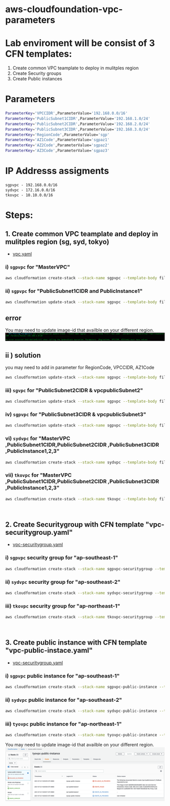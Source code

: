 # aws-cloudfoundation-vpc-parameters

# Lab enviroment will be consist of 3 CFN templates: 
1. Create common VPC teamplate to deploy in mulitples region 
2. Create Security groups
3. Create Public instances

# Parameters 
```bash
ParameterKey='VPCCIDR',ParameterValue='192.168.0.0/16'
ParameterKey='PublicSubnet1CIDR',ParameterValue='192.168.1.0/24'
ParameterKey='PublicSubnet2CIDR',ParameterValue='192.168.2.0/24'
ParameterKey='PublicSubnet3CIDR',ParameterValue='192.168.3.0/24'
ParameterKey='RegionCode',ParameterValue='sgp'
ParameterKey='AZ1Code',ParameterValue='sgpaz1'
ParameterKey='AZ2Code',ParameterValue='sgpaz2'
ParameterKey='AZ3Code',ParameterValue='sgpaz3'
```

# IP Addresss assigments 
```
sgpvpc - 192.168.0.0/16
sydvpc - 172.16.0.0/16
tkovpc - 10.10.0.0/16
```

# Steps: 

## 1. Create common VPC teamplate and deploy in mulitples region (sg, syd, tokyo)
- [vpc.yaml](./Templates/vpc.yaml)

### i)  `sgpvpc` for "MasterVPC" 

```bash
aws cloudformation create-stack --stack-name sgpvpc --template-body file://vpc.yaml --parameters ParameterKey='VPCCIDR',,ParameterValue='192.168.0.0/16'
```
### ii) `sgpvpc` for "PublicSubnet1CIDR and PublicInstance1" 

```bash
aws cloudformation update-stack --stack-name sgpvpc --template-body file://vpc.yaml --parameters ParameterKey='PublicSubnet1CIDR',ParameterValue='192.168.1.0/24'
```
## error
You may need to update image-id that availble on your different region.
![Error image](outputs-images/error1.png)

## ii ) solution
you may need to add in parameter for RegionCode, VPCCIDR, AZ1Code

```bash
aws cloudformation update-stack --stack-name sgpvpc --template-body file://vpc.yaml --parameters ParameterKey='PublicSubnet1CIDR',ParameterValue='192.168.1.0/24' ParameterKey='RegionCode',ParameterValue='sgp' ParameterKey='AZ1Code',ParameterValue='sgpaz1' ParameterKey='VPCCIDR',ParameterValue='192.168.0.0/16'
```

### iii) `sgvpc` for "PublicSubnet2CIDR & vpcpublicSubnet2"

```bash
aws cloudformation update-stack --stack-name sgpvpc --template-body file://vpc.yaml --parameters ParameterKey='PublicSubnet1CIDR',ParameterValue='192.168.1.0/24' ParameterKey='RegionCode',ParameterValue='sgp' ParameterKey='AZ1Code',ParameterValue='sgpaz1' ParameterKey='VPCCIDR',ParameterValue='192.168.0.0/16' ParameterKey='PublicSubnet2CIDR',ParameterValue='192.168.2.0/24' ParameterKey='AZ2Code',ParameterValue='sgpaz2' ParameterKey='PublicSubnet3CIDR'
```


### iv) `sgpvpc` for "PublicSubnet3CIDR & vpcpublicSubnet3"

```bash
aws cloudformation update-stack --stack-name sgpvpc --template-body file://vpc.yaml --parameters ParameterKey='PublicSubnet1CIDR',ParameterValue='192.168.1.0/24' ParameterKey='RegionCode',ParameterValue='sgp' ParameterKey='AZ1Code',ParameterValue='sgpaz1' ParameterKey='VPCCIDR',ParameterValue='192.168.0.0/16' ParameterKey='PublicSubnet2CIDR',ParameterValue='192.168.2.0/24' ParameterKey='AZ2Code',ParameterValue='sgpaz2' ParameterKey='PublicSubnet3CIDR',ParameterValue='192.168.3.0/24' ParameterKey='AZ3Code',ParameterValue='sgpaz3'
```

### vi) `sydvpc` for "MasterVPC ,PublicSubnet1CIDR,PublicSubnet2CIDR ,PublicSubnet3CIDR ,PublicInstance1,2,3" 

```bash 
aws cloudformation create-stack --stack-name sydvpc --template-body file://vpc.yaml --parameters ParameterKey='VPCCIDR',ParameterValue='172.16.0.0/16' ParameterKey='PublicSubnet1CIDR',ParameterValue='172.16.1.0/24' ParameterKey='PublicSubnet2CIDR',ParameterValue='172.16.2.0/24' ParameterKey='PublicSubnet3CIDR',ParameterValue='172.16.3.0/24' ParameterKey='RegionCode',ParameterValue='syd' ParameterKey='AZ1Code',ParameterValue='sydaz1' ParameterKey='AZ2Code',ParameterValue='sydaz2' ParameterKey='AZ3Code',ParameterValue='sydaz3' --region ap-southeast-2
```


### vii) `tkovpc` for "MasterVPC ,PublicSubnet1CIDR,PublicSubnet2CIDR ,PublicSubnet3CIDR ,PublicInstance1,2,3" 
```bash 
aws cloudformation create-stack --stack-name tkovpc --template-body file://vpc.yaml --parameters ParameterKey='VPCCIDR',ParameterValue='10.10.0.0/16' ParameterKey='PublicSubnet1CIDR',ParameterValue='10.10.1.0/24' ParameterKey='PublicSubnet2CIDR',ParameterValue='10.10.2.0/24' ParameterKey='PublicSubnet3CIDR',ParameterValue='10.10.3.0/24' ParameterKey='RegionCode',ParameterValue='tko' ParameterKey='AZ1Code',ParameterValue='tkoaz1' ParameterKey='AZ2Code',ParameterValue='tkoaz2' ParameterKey='AZ3Code',ParameterValue='tkoaz3' --region ap-northeast-1
```

<br>

## 2. Create Securitygroup with CFN template "vpc-securitygroup.yaml"
- [vpc-securitygroup.yaml](./Templates/vpc-securitygroup.yaml)

### i) `sgpvpc` security group for "ap-southeast-1" 
```bash
aws cloudformation create-stack --stack-name sgpvpc-securitygroup --template-body file://vpc-securitygroup.yaml --parameters ParameterKey='vpcStackName',ParameterValue='sgpvpc' --region ap-southeast-1
```

### ii) `sydvpc` security group for "ap-southeast-2" 
```bash 
aws cloudformation create-stack --stack-name sydvpc-securitygroup --template-body file://vpc-securitygroup.yaml --parameters ParameterKey='vpcStackName',ParameterValue='sydvpc' --region ap-southeast-2
```

### iii) `tkovpc` security group for "ap-northeast-1" 
```bash
aws cloudformation create-stack --stack-name tkovpc-securitygroup --template-body file://vpc-securitygroup.yaml --parameters ParameterKey='vpcStackName',ParameterValue='tkovpc' --region ap-northeast-1
```

<br>

## 3. Create public instance with CFN template "vpc-public-instace.yaml"
- [vpc-securitygroup.yaml](./Templates/vpc-public-instance.yaml)

### i) `sgpvpc` public instance for "ap-southeast-1" 

```bash
aws cloudformation create-stack --stack-name sgpvpc-public-instance --template-body file://vpc-public-instance.yaml --parameters ParameterKey='vpcsecurityGroupStackName',ParameterValue='sgpvpc-securitygroup' ParameterKey='vpcStackName',ParameterValue='sgpvpc' --region ap-southeast-1
```

### ii) `sydvpc` public instance for "ap-southeast-2" 

```bash
aws cloudformation create-stack --stack-name sydvpc-public-instance --template-body file://vpc-public-instance.yaml --parameters ParameterKey='vpcsecurityGroupStackName',ParameterValue='sydvpc-securitygroup' ParameterKey='vpcStackName',ParameterValue='sydvpc' --region ap-southeast-1
```

### iii) `tyovpc` public instance for "ap-northeast-1" 

```bash
aws cloudformation create-stack --stack-name tyovpc-public-instance --template-body file://vpc-public-instance.yaml --parameters ParameterKey='vpcsecurityGroupStackName',ParameterValue='tkovpc-securitygroup' ParameterKey='vpcStackName',ParameterValue='tkovpc' --region ap-northeast-1
```
You may need to update image-id that availble on your different region.
![header image](outputs-images/instance-imageid-err-01.png)
